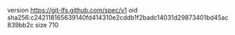 version https://git-lfs.github.com/spec/v1
oid sha256:c242118165639140fd414310e2cddb1f2badc14031d29873401bd45ac839bb2c
size 710
